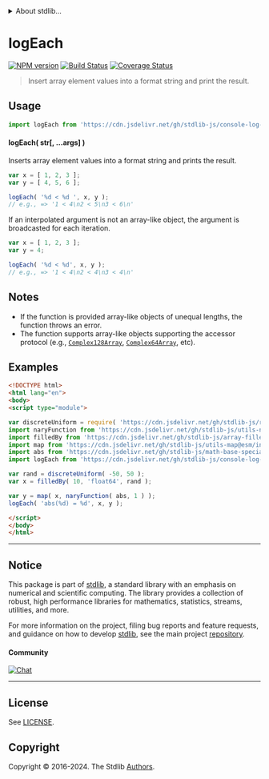 <!--

@license Apache-2.0

Copyright (c) 2022 The Stdlib Authors.

Licensed under the Apache License, Version 2.0 (the "License");
you may not use this file except in compliance with the License.
You may obtain a copy of the License at

   http://www.apache.org/licenses/LICENSE-2.0

Unless required by applicable law or agreed to in writing, software
distributed under the License is distributed on an "AS IS" BASIS,
WITHOUT WARRANTIES OR CONDITIONS OF ANY KIND, either express or implied.
See the License for the specific language governing permissions and
limitations under the License.

-->


<details>
  <summary>
    About stdlib...
  </summary>
  <p>We believe in a future in which the web is a preferred environment for numerical computation. To help realize this future, we've built stdlib. stdlib is a standard library, with an emphasis on numerical and scientific computation, written in JavaScript (and C) for execution in browsers and in Node.js.</p>
  <p>The library is fully decomposable, being architected in such a way that you can swap out and mix and match APIs and functionality to cater to your exact preferences and use cases.</p>
  <p>When you use stdlib, you can be absolutely certain that you are using the most thorough, rigorous, well-written, studied, documented, tested, measured, and high-quality code out there.</p>
  <p>To join us in bringing numerical computing to the web, get started by checking us out on <a href="https://github.com/stdlib-js/stdlib">GitHub</a>, and please consider <a href="https://opencollective.com/stdlib">financially supporting stdlib</a>. We greatly appreciate your continued support!</p>
</details>

# logEach

[![NPM version][npm-image]][npm-url] [![Build Status][test-image]][test-url] [![Coverage Status][coverage-image]][coverage-url] <!-- [![dependencies][dependencies-image]][dependencies-url] -->

> Insert array element values into a format string and print the result.

<!-- Section to include introductory text. Make sure to keep an empty line after the intro `section` element and another before the `/section` close. -->

<section class="intro">

</section>

<!-- /.intro -->

<!-- Package usage documentation. -->



<section class="usage">

## Usage

```javascript
import logEach from 'https://cdn.jsdelivr.net/gh/stdlib-js/console-log-each@v0.2.1-esm/index.mjs';
```

#### logEach( str\[, ...args] )

Inserts array element values into a format string and prints the result.

```javascript
var x = [ 1, 2, 3 ];
var y = [ 4, 5, 6 ];

logEach( '%d < %d ', x, y );
// e.g., => '1 < 4\n2 < 5\n3 < 6\n'
```

If an interpolated argument is not an array-like object, the argument is broadcasted for each iteration.

```javascript
var x = [ 1, 2, 3 ];
var y = 4;

logEach( '%d < %d', x, y );
// e.g., => '1 < 4\n2 < 4\n3 < 4\n'
```

</section>

<!-- /.usage -->

<!-- Package usage notes. Make sure to keep an empty line after the `section` element and another before the `/section` close. -->

<section class="notes">

## Notes

-   If the function is provided array-like objects of unequal lengths, the function throws an error.
-   The function supports array-like objects supporting the accessor protocol (e.g., [`Complex128Array`][@stdlib/array/complex128], [`Complex64Array`][@stdlib/array/complex64], etc).

</section>

<!-- /.notes -->

<!-- Package usage examples. -->

<section class="examples">

## Examples

<!-- eslint no-undef: "error" -->

```html
<!DOCTYPE html>
<html lang="en">
<body>
<script type="module">

var discreteUniform = require( 'https://cdn.jsdelivr.net/gh/stdlib-js/random-base-discrete-uniform' ).factory;
import naryFunction from 'https://cdn.jsdelivr.net/gh/stdlib-js/utils-nary-function@esm/index.mjs';
import filledBy from 'https://cdn.jsdelivr.net/gh/stdlib-js/array-filled-by@esm/index.mjs';
import map from 'https://cdn.jsdelivr.net/gh/stdlib-js/utils-map@esm/index.mjs';
import abs from 'https://cdn.jsdelivr.net/gh/stdlib-js/math-base-special-abs@esm/index.mjs';
import logEach from 'https://cdn.jsdelivr.net/gh/stdlib-js/console-log-each@v0.2.1-esm/index.mjs';

var rand = discreteUniform( -50, 50 );
var x = filledBy( 10, 'float64', rand );

var y = map( x, naryFunction( abs, 1 ) );
logEach( 'abs(%d) = %d', x, y );

</script>
</body>
</html>
```

</section>

<!-- /.examples -->

<!-- Section to include cited references. If references are included, add a horizontal rule *before* the section. Make sure to keep an empty line after the `section` element and another before the `/section` close. -->

<section class="references">

</section>

<!-- /.references -->

<!-- Section for related `stdlib` packages. Do not manually edit this section, as it is automatically populated. -->

<section class="related">

</section>

<!-- /.related -->

<!-- Section for all links. Make sure to keep an empty line after the `section` element and another before the `/section` close. -->


<section class="main-repo" >

* * *

## Notice

This package is part of [stdlib][stdlib], a standard library with an emphasis on numerical and scientific computing. The library provides a collection of robust, high performance libraries for mathematics, statistics, streams, utilities, and more.

For more information on the project, filing bug reports and feature requests, and guidance on how to develop [stdlib][stdlib], see the main project [repository][stdlib].

#### Community

[![Chat][chat-image]][chat-url]

---

## License

See [LICENSE][stdlib-license].


## Copyright

Copyright &copy; 2016-2024. The Stdlib [Authors][stdlib-authors].

</section>

<!-- /.stdlib -->

<!-- Section for all links. Make sure to keep an empty line after the `section` element and another before the `/section` close. -->

<section class="links">

[npm-image]: http://img.shields.io/npm/v/@stdlib/console-log-each.svg
[npm-url]: https://npmjs.org/package/@stdlib/console-log-each

[test-image]: https://github.com/stdlib-js/console-log-each/actions/workflows/test.yml/badge.svg?branch=v0.2.1
[test-url]: https://github.com/stdlib-js/console-log-each/actions/workflows/test.yml?query=branch:v0.2.1

[coverage-image]: https://img.shields.io/codecov/c/github/stdlib-js/console-log-each/main.svg
[coverage-url]: https://codecov.io/github/stdlib-js/console-log-each?branch=main

<!--

[dependencies-image]: https://img.shields.io/david/stdlib-js/console-log-each.svg
[dependencies-url]: https://david-dm.org/stdlib-js/console-log-each/main

-->

[chat-image]: https://img.shields.io/gitter/room/stdlib-js/stdlib.svg
[chat-url]: https://app.gitter.im/#/room/#stdlib-js_stdlib:gitter.im

[stdlib]: https://github.com/stdlib-js/stdlib

[stdlib-authors]: https://github.com/stdlib-js/stdlib/graphs/contributors

[umd]: https://github.com/umdjs/umd
[es-module]: https://developer.mozilla.org/en-US/docs/Web/JavaScript/Guide/Modules

[deno-url]: https://github.com/stdlib-js/console-log-each/tree/deno
[deno-readme]: https://github.com/stdlib-js/console-log-each/blob/deno/README.md
[umd-url]: https://github.com/stdlib-js/console-log-each/tree/umd
[umd-readme]: https://github.com/stdlib-js/console-log-each/blob/umd/README.md
[esm-url]: https://github.com/stdlib-js/console-log-each/tree/esm
[esm-readme]: https://github.com/stdlib-js/console-log-each/blob/esm/README.md
[branches-url]: https://github.com/stdlib-js/console-log-each/blob/main/branches.md

[stdlib-license]: https://raw.githubusercontent.com/stdlib-js/console-log-each/main/LICENSE

[@stdlib/array/complex128]: https://github.com/stdlib-js/array-complex128/tree/esm

[@stdlib/array/complex64]: https://github.com/stdlib-js/array-complex64/tree/esm

</section>

<!-- /.links -->
